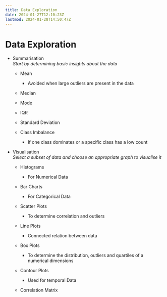 ```yaml
---
title: Data Exploration
date: 2024-01-27T12:10:23Z
lastmod: 2024-01-28T14:50:47Z
---
```


# Data Exploration

* Summarisation  
  *Start by determining basic insights about the data*

  * Mean

    * Avoided when large outliers are present in the data
  * Median
  * Mode
  * IQR
  * Standard Deviation
  * Class Imbalance

    * If one class dominates or a specific class has a low count
* Visualisation  
  *Select a subset of data and choose an appropriate graph to visualise it*

  * Histograms

    * For Numerical Data
  * Bar Charts

    * For Categorical Data
  * Scatter Plots

    * To determine correlation and outliers
  * Line Plots

    * Connected relation between data
  * Box Plots

    * To determine the distribution, outliers and quartiles of a numerical dimensions
  * Contour Plots

    * Used for temporal Data
  * Correlation Matrix
